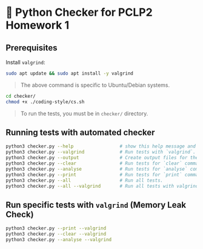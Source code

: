 # 🧪 Python Checker for PCLP2 Homework 1

## Prerequisites

Install `valgrind`:

```sh
sudo apt update && sudo apt install -y valgrind
```

> The above command is specific to Ubuntu/Debian systems.


```sh
cd checker/
chmod +x ./coding-style/cs.sh
```

> To run the tests, you must be in `checker/` directory.


## Running tests with automated checker

```sh
python3 checker.py --help      			  # show this help message and exit
python3 checker.py --valgrind  			  # Run tests with `valgrind`. Tests may take longer to finish.
python3 checker.py --output    			  # Create output files for the selected tests in `output` directory.
python3 checker.py --clear     			  # Run tests for `clear` command.
python3 checker.py --analyse   			  # Run tests for `analyse` command.
python3 checker.py --print     			  # Run tests for `print` command.
python3 checker.py --all       			  # Run all tests.
python3 checker.py --all --valgrind       # Run all tests with valgrind.
```


## Run specific tests with `valgrind` (Memory Leak Check)

```sh
python3 checker.py --print --valgrind
python3 checker.py --clear --valgrind
python3 checker.py --analyse --valgrind
```




